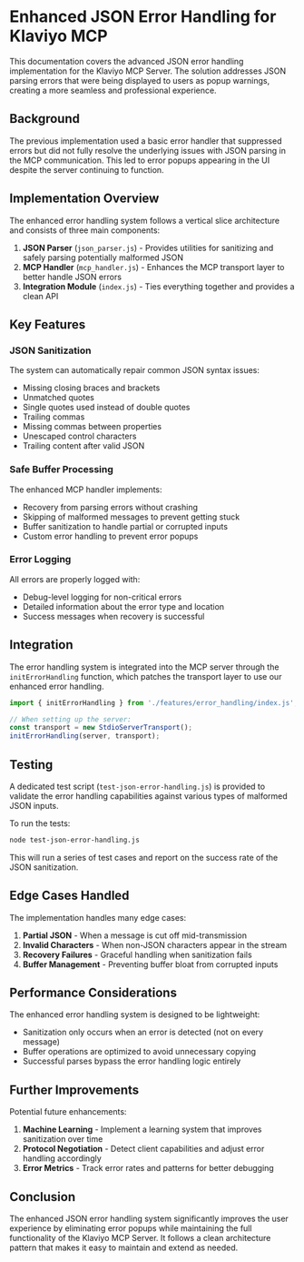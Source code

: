# Enhanced JSON Error Handling for Klaviyo MCP

This documentation covers the advanced JSON error handling implementation for the Klaviyo MCP Server. The solution addresses JSON parsing errors that were being displayed to users as popup warnings, creating a more seamless and professional experience.

## Background

The previous implementation used a basic error handler that suppressed errors but did not fully resolve the underlying issues with JSON parsing in the MCP communication. This led to error popups appearing in the UI despite the server continuing to function.

## Implementation Overview

The enhanced error handling system follows a vertical slice architecture and consists of three main components:

1. **JSON Parser** (`json_parser.js`) - Provides utilities for sanitizing and safely parsing potentially malformed JSON
2. **MCP Handler** (`mcp_handler.js`) - Enhances the MCP transport layer to better handle JSON errors
3. **Integration Module** (`index.js`) - Ties everything together and provides a clean API

## Key Features

### JSON Sanitization

The system can automatically repair common JSON syntax issues:

- Missing closing braces and brackets
- Unmatched quotes
- Single quotes used instead of double quotes
- Trailing commas
- Missing commas between properties
- Unescaped control characters
- Trailing content after valid JSON

### Safe Buffer Processing

The enhanced MCP handler implements:

- Recovery from parsing errors without crashing
- Skipping of malformed messages to prevent getting stuck
- Buffer sanitization to handle partial or corrupted inputs
- Custom error handling to prevent error popups

### Error Logging

All errors are properly logged with:

- Debug-level logging for non-critical errors
- Detailed information about the error type and location
- Success messages when recovery is successful

## Integration

The error handling system is integrated into the MCP server through the `initErrorHandling` function, which patches the transport layer to use our enhanced error handling.

```javascript
import { initErrorHandling } from './features/error_handling/index.js';

// When setting up the server:
const transport = new StdioServerTransport();
initErrorHandling(server, transport);
```

## Testing

A dedicated test script (`test-json-error-handling.js`) is provided to validate the error handling capabilities against various types of malformed JSON inputs.

To run the tests:

```bash
node test-json-error-handling.js
```

This will run a series of test cases and report on the success rate of the JSON sanitization.

## Edge Cases Handled

The implementation handles many edge cases:

1. **Partial JSON** - When a message is cut off mid-transmission
2. **Invalid Characters** - When non-JSON characters appear in the stream
3. **Recovery Failures** - Graceful handling when sanitization fails
4. **Buffer Management** - Preventing buffer bloat from corrupted inputs

## Performance Considerations

The enhanced error handling system is designed to be lightweight:

- Sanitization only occurs when an error is detected (not on every message)
- Buffer operations are optimized to avoid unnecessary copying
- Successful parses bypass the error handling logic entirely

## Further Improvements

Potential future enhancements:

1. **Machine Learning** - Implement a learning system that improves sanitization over time
2. **Protocol Negotiation** - Detect client capabilities and adjust error handling accordingly
3. **Error Metrics** - Track error rates and patterns for better debugging

## Conclusion

The enhanced JSON error handling system significantly improves the user experience by eliminating error popups while maintaining the full functionality of the Klaviyo MCP Server. It follows a clean architecture pattern that makes it easy to maintain and extend as needed.
